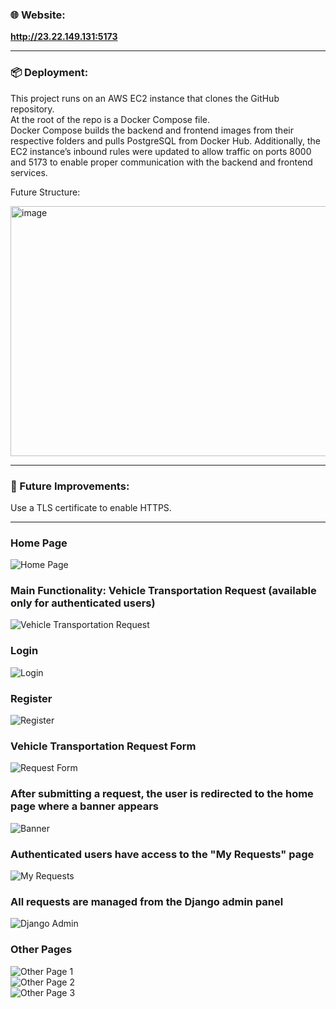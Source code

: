### 🌐 Website:
**http://23.22.149.131:5173**

---

### 📦 Deployment:
This project runs on an AWS EC2 instance that clones the GitHub repository.  
At the root of the repo is a Docker Compose file.  
Docker Compose builds the backend and frontend images from their respective folders and pulls PostgreSQL from Docker Hub.
Additionally, the EC2 instance’s inbound rules were updated to allow traffic on ports 8000 and 5173 to enable proper communication with the backend and frontend services.

Future Structure:

<img width="1730" height="400" alt="image" src="https://github.com/user-attachments/assets/34c4902b-667a-4e6c-8937-5d9661b09251" />

---

### 🔐 Future Improvements:
Use a TLS certificate to enable HTTPS.

---

### Home Page  
![Home Page](https://github.com/user-attachments/assets/864f4672-7d53-4154-bb8a-83b970f0cf47)

### Main Functionality: Vehicle Transportation Request (available only for authenticated users)  
![Vehicle Transportation Request](https://github.com/user-attachments/assets/7d13e35f-5e1a-4747-af38-dbc5862c548a)

### Login  
![Login](https://github.com/user-attachments/assets/3e60d6d1-362c-4760-b049-6ab06a3be6b2)

### Register  
![Register](https://github.com/user-attachments/assets/13ec7d7b-63c8-499a-bbfd-8405529fc2c0)

### Vehicle Transportation Request Form  
![Request Form](https://github.com/user-attachments/assets/3532ed37-7375-4eca-b8e9-814fb038421f)

### After submitting a request, the user is redirected to the home page where a banner appears  
![Banner](https://github.com/user-attachments/assets/59371390-fabf-40fe-bfcc-e172d3f5576d)

### Authenticated users have access to the "My Requests" page  
![My Requests](https://github.com/user-attachments/assets/f3ba7f94-46a5-4a29-a0e1-12ef467f8bef)

### All requests are managed from the Django admin panel  
![Django Admin](https://github.com/user-attachments/assets/1280176b-1b4e-4738-bd54-defb5fc34a68)

### Other Pages  
![Other Page 1](https://github.com/user-attachments/assets/2a4f9d13-678f-41cd-abd2-87dd7a4b3c2f)  
![Other Page 2](https://github.com/user-attachments/assets/8194b4a1-b9c4-47d9-a777-468c429a416f)  
![Other Page 3](https://github.com/user-attachments/assets/01d9d588-a25a-45da-91f6-965017cd699a)
